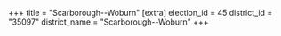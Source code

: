 +++
title = "Scarborough--Woburn"
[extra]
election_id = 45
district_id = "35097"
district_name = "Scarborough--Woburn"
+++
